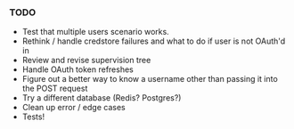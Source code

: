 ### TODO
  - Test that multiple users scenario works.
  - Rethink / handle credstore failures and what to do if user is not OAuth'd in
  - Review and revise supervision tree
  - Handle OAuth token refreshes
  - Figure out a better way to know a username other than passing it into the POST request
  - Try a different database (Redis? Postgres?)
  - Clean up error / edge cases
  - Tests!
